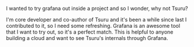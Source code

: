 I wanted to try grafana out inside a project and so I wonder, why not Tsuru?

I'm core developer and co-author of Tsuru and it's been a while since last I contributed to it, so I need
some refreshing. Grafana is an awesome tool that I want to try out, so it's a perfect match. This is
helpful to anyone building a cloud and want to see Tsuru's internals through Grafana.


